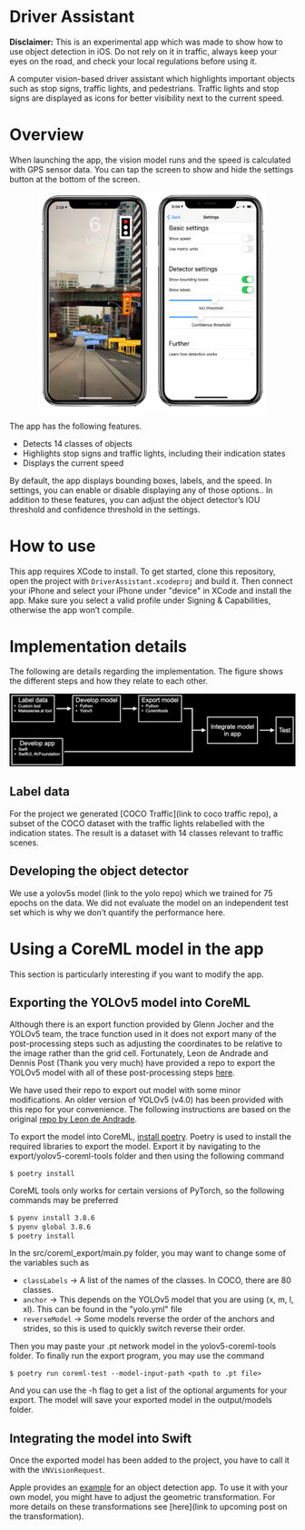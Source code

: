 # Driver Assistant

**Disclaimer:** This is an experimental app which was made to show how to use object detection in iOS. Do not rely on it in traffic, always keep your eyes on the road, and check your local regulations before using it.

A computer vision-based driver assistant which highlights important objects such as stop signs, traffic lights, and pedestrians. Traffic lights and stop signs are displayed as icons for better visibility next to the current speed.



# Overview
When launching the app, the vision model runs and the speed is calculated with GPS sensor data. You can tap the screen to show and hide the settings button at the bottom of the screen.

<center><img src="Images/app_views.png" alt="App views for detection and settings" width="400"/></center>

The app has the following features.
- Detects 14 classes of objects
- Highlights stop signs and traffic lights, including their indication states
- Displays the current speed

By default, the app displays bounding boxes, labels, and the speed. In settings, you can enable or disable displaying any of those options.. In addition to these features, you can adjust the object detector’s IOU threshold and confidence threshold in the settings.



# How to use
This app requires XCode to install. To get started, clone this repository, open the project with `DriverAssistant.xcodeproj` and build it. Then connect your iPhone and select your iPhone under "device" in XCode and install the app. Make sure you select a valid profile under Signing & Capabilities, otherwise the app won’t compile.


# Implementation details
The following are details regarding the implementation. The figure shows the different steps and how they relate to each other.

![Overview](Images/overview.png)


## Label data
For the project we generated [COCO Traffic](link to coco traffic repo), a subset of the COCO dataset with the traffic lights relabelled with the indication states. The result is a dataset with 14 classes relevant to traffic scenes.


## Developing the object detector
We use a yolov5s model (link to the yolo repo) which we trained for 75 epochs on the data. We did not evaluate the model on an independent test set which is why we don’t quantify the performance here.



# Using a CoreML model in the app
This section is particularly interesting if you want to modify the app.

## Exporting the YOLOv5 model into CoreML
Although there is an export function provided by Glenn Jocher and the YOLOv5 team, the trace function used in it does not export many of the post-processing steps such as adjusting the coordinates to be relative to the image rather than the grid cell. Fortunately, Leon de Andrade and Dennis Post (Thank you very much) have provided a repo to export the YOLOv5 model with all of these post-processing steps [here](https://github.com/dbsystel/yolov5-coreml-tools).

We have used their repo to export out model with some minor modifications. An older version of YOLOv5 (v4.0) has been provided with this repo for your convenience. The following instructions are based on the original [repo by Leon de Andrade](https://github.com/dbsystel/yolov5-coreml-tools).

To export the model into CoreML, [install poetry](https://python-poetry.org/docs/). Poetry is used to install the required libraries to export the model. Export it by navigating to the export/yolov5-coreml-tools folder and then using the following command

```console 
$ poetry install
```

CoreML tools only works for certain versions of PyTorch, so the following commands may be preferred

```
$ pyenv install 3.8.6
$ pyenv global 3.8.6
$ poetry install
```

In the src/coreml_export/main.py folder, you may want to change some of the variables such as

* `classLabels` -> A list of the names of the classes. In COCO, there are 80 classes.
* `anchor` -> This depends on the YOLOv5 model that you are using (x, m, l, xl). This can be found in the "yolo<model>.yml" file
* `reverseModel` -> Some models reverse the order of the anchors and strides, so this is used to quickly switch reverse their order.

Then you may paste your .pt network model in the yolov5-coreml-tools folder. To finally run the export program, you may use the command

```
$ poetry run coreml-test --model-input-path <path to .pt file>
```

And you can use the -h flag to get a list of the optional arguments for your export. The model will save your exported model in the output/models folder.


## Integrating the model into Swift
Once the exported model has been added to the project, you have to call it with the `VNVisionRequest`.

Apple provides an [example](https://developer.apple.com/documentation/vision/recognizing_objects_in_live_capture) for an object detection app. To use it with your own model, you might have to adjust the geometric transformation. For more details on these transformations see [here](link to upcoming post on the transformation).
